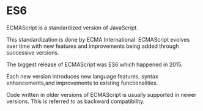 # ES6

ECMAScript is a standardized version of JavaScript.

This standardization is done by ECMA International. ECMAScript evolves over time with new features and improvements being added through successive versions.

The biggest release of ECMAScript was ES6 which happened in 2015.

Each new version introduces new language features, syntax enhancements,and improvements to existing functionalities.

Code written in older versions of ECMAScript is usually supported in newer versions. This is referred to as backward compatibility.

